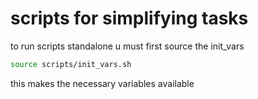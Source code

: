 # scripts for simplifying tasks

to run scripts standalone u must first source the init_vars

```bash
source scripts/init_vars.sh
```
this makes the necessary variables available
